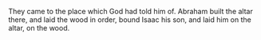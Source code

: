 They came to the place which God had told him of. Abraham built the altar there, and laid the wood in order, bound Isaac his son, and laid him on the altar, on the wood.